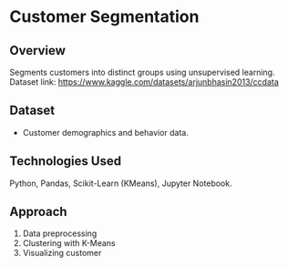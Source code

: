 # Customer Segmentation

## Overview

Segments customers into distinct groups using unsupervised learning.
Dataset link: https://www.kaggle.com/datasets/arjunbhasin2013/ccdata

## Dataset

- Customer demographics and behavior data.

## Technologies Used

Python, Pandas, Scikit-Learn (KMeans), Jupyter Notebook.

## Approach

1. Data preprocessing
2. Clustering with K-Means
3. Visualizing customer

